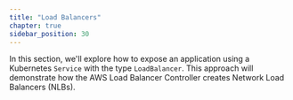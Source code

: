 ```yaml
---
title: "Load Balancers"
chapter: true
sidebar_position: 30
---
```


In this section, we'll explore how to expose an application using a Kubernetes `Service` with the type `LoadBalancer`. This approach will demonstrate how the AWS Load Balancer Controller creates Network Load Balancers (NLBs).